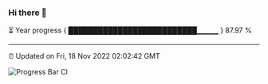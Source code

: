 ### Hi there 👋

⏳ Year progress { ██████████████████████████▁▁▁▁ } 87.97 %

---

⏰ Updated on Fri, 18 Nov 2022 02:02:42 GMT

![Progress Bar CI](https://github.com/ZhaoGui/ZhaoGui/workflows/Progress%20Bar%20CI/badge.svg)
